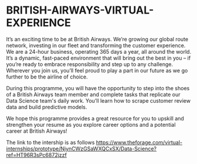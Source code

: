 # BRITISH-AIRWAYS-VIRTUAL-EXPERIENCE
It’s an exciting time to be at British Airways. We’re growing our global route network, investing in our fleet and transforming the customer experience. We are a 24-hour business, operating 365 days a year, all around the world. It’s a dynamic, fast-paced environment that will bring out the best in you – if you’re ready to embrace responsibility and step up to any challenge. Wherever you join us, you’ll feel proud to play a part in our future as we go further to be the airline of choice. 

During this programme, you will have the opportunity to step into the shoes of a British Airways team member and complete tasks that replicate our Data Science team's daily work. You’ll learn how to scrape customer review data and build predictive models.

We hope this programme provides a great resource for you to upskill and strengthen your resume as you explore career options and a potential career at British Airways!


The link to the intership is as follows
https://www.theforage.com/virtual-internships/prototype/NjynCWzGSaWXQCxSX/Data-Science?ref=HT96R3sPc6872jzzf 
